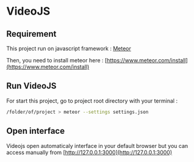 # VideoJS

## Requirement

This project run on javascript framework : [Meteor](https://www.meteor.com/)

Then, you need to install meteor here : [https://www.meteor.com/install](https://www.meteor.com/install)

## Run VideoJS

For start this project, go to project root directory with your terminal :
```bash
/folder/of/project > meteor --settings settings.json
```

## Open interface

Videojs open automaticaly interface in your default browser but you can access manually from [http://127.0.0.1:3000](http://127.0.0.1:3000)

